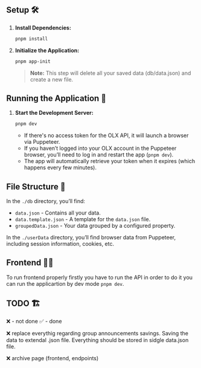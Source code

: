 ## Setup 🛠️

1. **Install Dependencies:**
   ```bash
   pnpm install
   ```
2. **Initialize the Application:**
   ```bash
   pnpm app-init
   ```
   > **Note:** This step will delete all your saved data (db/data.json) and create a new file.

## Running the Application 🚀

1. **Start the Development Server:**

   ```bash
   pnpm dev
   ```

   - If there's no access token for the OLX API, it will launch a browser via Puppeteer.
   - If you haven’t logged into your OLX account in the Puppeteer browser, you’ll need to log in and restart the app (`pnpm dev`).
   - The app will automatically retrieve your token when it expires (which happens every few minutes).

## File Structure 📂

In the `./db` directory, you’ll find:

- `data.json` - Contains all your data.
- `data.template.json` - A template for the `data.json` file.
- `groupedData.json` - Your data grouped by a configured property.

In the `./userData` directory, you’ll find browser data from Puppeteer, including session information, cookies, etc.

## Frontend 👨‍💻

To run frontend properly firstly you have to run the API in order to do it you can run the applicartion by dev mode `pnpm dev`.

## TODO 🏗️

❌ - not done
✅ - done

❌ replace everythig regarding group announcements savings. Saving the data to extendal .json file. Everything should be stored in sidgle data.json file.

❌ archive page (frontend, endpoints)
